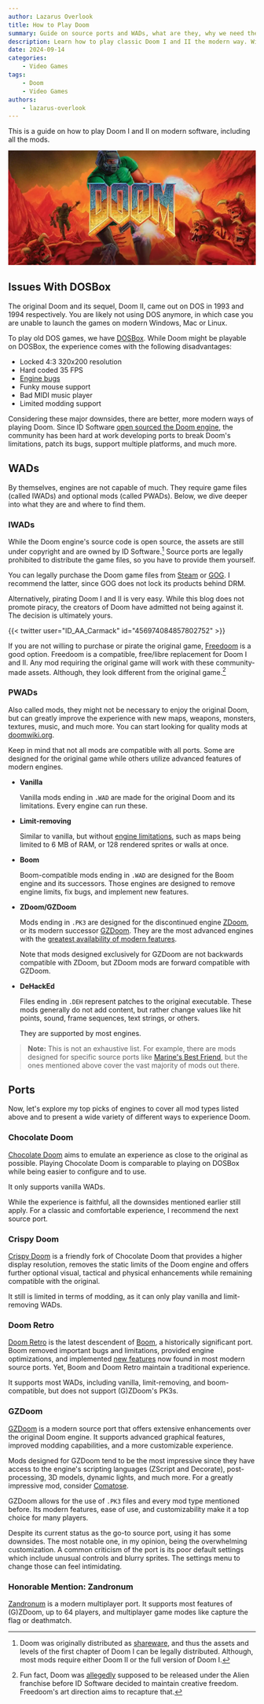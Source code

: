 ```yaml
---
author: Lazarus Overlook
title: How to Play Doom
summary: Guide on source ports and WADs, what are they, why we need them, and where to get them.
description: Learn how to play classic Doom I and II the modern way. With this guide, you will learn how to play Doom mods, which port is best suited for you, and where to find the Doom game files.
date: 2024-09-14
categories:
    - Video Games
tags:
    - Doom
    - Video Games
authors:
    - lazarus-overlook
---
```


This is a guide on how to play Doom I and II on modern software, including all the mods.

![Cover of Doom 1](featured.webp)

## Issues With DOSBox

The original Doom and its sequel, Doom II, came out on DOS in 1993 and 1994 respectively. You are likely not using DOS anymore, in which case you are unable to launch the games on modern Windows, Mac or Linux.

To play old DOS games, we have [DOSBox](https://www.dosbox.com/). While Doom might be playable on DOSBox, the experience comes with the following disadvantages:

* Locked 4:3 320x200 resolution
* Hard coded 35 FPS
* [Engine bugs](https://doomwiki.org/wiki/Engine_bug)
* Funky mouse support
* Bad MIDI music player
* Limited modding support

Considering these major downsides, there are better, more modern ways of playing Doom. Since ID Software [open sourced the Doom engine](https://github.com/id-Software/DOOM), the community has been hard at work developing ports to break Doom's limitations, patch its bugs, support multiple platforms, and much more.

## WADs

By themselves, engines are not capable of much. They require game files (called IWADs) and optional mods (called PWADs). Below, we dive deeper into what they are and where to find them.

### IWADs

While the Doom engine's source code is open source, the assets are still under copyright and are owned by ID Software.[^1] Source ports are legally prohibited to distribute the game files, so you have to provide them yourself.

You can legally purchase the Doom game files from [Steam](https://store.steampowered.com/app/2280/DOOM__DOOM_II/) or [GOG](https://www.gog.com/en/game/doom_doom_ii). I recommend the latter, since GOG does not lock its products behind DRM.

Alternatively, pirating Doom I and II is very easy. While this blog does not promote piracy, the creators of Doom have admitted not being against it. The decision is ultimately yours.

<div class="flex justify-center">
{{< twitter user="ID_AA_Carmack" id="456974084857802752" >}}
</div>

If you are not willing to purchase or pirate the original game, [Freedoom](https://freedoom.github.io/) is a good option. Freedoom is a compatible, free/libre replacement for Doom I and II. Any mod requiring the original game will work with these community-made assets. Although, they look different from the original game.[^2]

### PWADs

Also called mods, they might not be necessary to enjoy the original Doom, but can greatly improve the experience with new maps, weapons, monsters, textures, music, and much more. You can start looking for quality mods at [doomwiki.org](https://doomwiki.org/wiki/Best_Doom_mods).

Keep in mind that not all mods are compatible with all ports. Some are designed for the original game while others utilize advanced features of modern engines.

* **Vanilla**

	Vanilla mods ending in `.WAD` are made for the original Doom and its limitations. Every engine can run these.

* **Limit-removing**

	Similar to vanilla, but without [engine limitations](https://doomwiki.org/wiki/Static_limits), such as maps being limited to 6 MB of RAM, or 128 rendered sprites or walls at once.

* **Boom**

	Boom-compatible mods ending in `.WAD` are designed for the Boom engine and its successors. Those engines are designed to remove engine limits, fix bugs, and implement new features.

* **ZDoom/GZDoom**

	Mods ending in `.PK3` are designed for the discontinued engine [ZDoom](https://zdoom.org/index), or its modern successor [GZDoom](https://zdoom.org/index). They are the most advanced engines with the [greatest availability of modern features](https://doomwiki.org/wiki/GZDoom#Features).
	
	Note that mods designed exclusively for GZDoom are not backwards compatible with ZDoom, but ZDoom mods are forward compatible with GZDoom.

* **DeHackEd**

	Files ending in `.DEH` represent patches to the original executable. These mods generally do not add content, but rather change values like hit points, sound, frame sequences, text strings, or others.
	
	They are supported by most engines.

> **Note:** This is not an exhaustive list. For example, there are mods designed for specific source ports like [Marine's Best Friend](https://doomwiki.org/wiki/MBF), but the ones mentioned above cover the vast majority of mods out there.

## Ports

Now, let's explore my top picks of engines to cover all mod types listed above and to present a wide variety of different ways to experience Doom.

### Chocolate Doom

[Chocolate Doom](https://www.chocolate-doom.org/wiki/index.php/Chocolate_Doom) aims to emulate an experience as close to the original as possible. Playing Chocolate Doom is comparable to playing on DOSBox while being easier to configure and to use.

It only supports vanilla WADs.

While the experience is faithful, all the downsides mentioned earlier still apply. For a classic and comfortable experience, I recommend the next source port.

### Crispy Doom

[Crispy Doom](https://www.chocolate-doom.org/wiki/index.php/Crispy_Doom) is a friendly fork of Chocolate Doom that provides a higher display resolution, removes the static limits of the Doom engine and offers further optional visual, tactical and physical enhancements while remaining compatible with the original. 

It still is limited in terms of modding, as it can only play vanilla and limit-removing WADs.

### Doom Retro

[Doom Retro](https://www.doomretro.com/) is the latest descendent of [Boom](https://doomwiki.org/wiki/Boom), a historically significant port. Boom removed important bugs and limitations, provided engine optimizations, and implemented [new features](https://doomwiki.org/wiki/Boom#Features) now found in most modern source ports. Yet, Boom and Doom Retro maintain a traditional experience.

It supports most WADs, including vanilla, limit-removing, and boom-compatible, but does not support (G)ZDoom's PK3s.

### GZDoom

[GZDoom](https://www.zdoom.org/downloads) is a modern source port that offers extensive enhancements over the original Doom engine. It supports advanced graphical features, improved modding capabilities, and a more customizable experience.

Mods designed for GZDoom tend to be the most impressive since they have access to the engine's scripting languages (ZScript and Decorate), post-processing, 3D models, dynamic lights, and much more. For a greatly impressive mod, consider [Comatose](https://doomwiki.org/wiki/Comatose).

GZDoom allows for the use of `.PK3` files and every mod type mentioned before. Its modern features, ease of use, and customizability make it a top choice for many players.

Despite its current status as the go-to source port, using it has some downsides. The most notable one, in my opinion, being the overwhelming customization. A common criticism of the port is its poor default settings which include unusual controls and blurry sprites. The settings menu to change those can feel intimidating.

### Honorable Mention: Zandronum

[Zandronum](https://zandronum.com/) is a modern multiplayer port. It supports most features of (G)ZDoom, up to 64 players, and multiplayer game modes like capture the flag or deathmatch.

[^1]: Doom was originally distributed as [shareware](https://en.wikipedia.org/wiki/Shareware), and thus the assets and levels of the first chapter of Doom I can be legally distributed. Although, most mods require either Doom II or the full version of Doom I.

[^2]: Fun fact, Doom was [allegedly](https://www.gamepressure.com/editorials/aliens-metallica-and-gabe-newell-7-things-you-didnt-know-about-do/doom-was-supposed-to-be-a-sandbox-sort-of/zc264) supposed to be released under the Alien franchise before ID Software decided to maintain creative freedom. Freedoom's art direction aims to recapture that.
